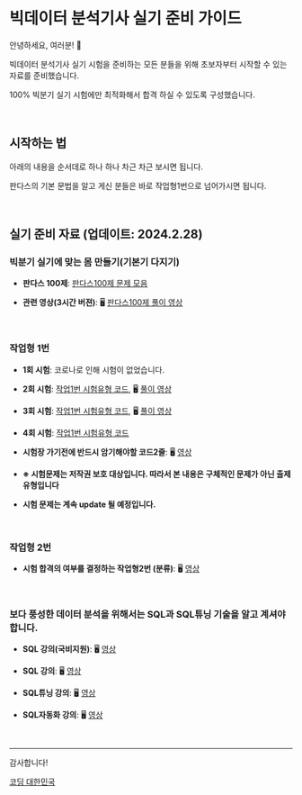 # 빅데이터 분석기사 실기 준비 가이드

안녕하세요, 여러분! 🌟

빅데이터 분석기사 실기 시험을 준비하는 모든 분들을 위해 초보자부터 시작할 수 있는 자료를 준비했습니다.

100% 빅분기 실기 시험에만 최적화해서 합격 하실 수 있도록 구성했습니다.

&nbsp;

## 시작하는 법

아래의 내용을 순서데로 하나 하나 차근 차근 보시면 됩니다.

판다스의 기본 문법을 알고 게신 분들은 바로 작업형1번으로 넘어가시면 됩니다.


&nbsp;

## 실기 준비 자료 (업데이트: 2024.2.28)

### 빅분기 실기에 맞는 몸 만들기(기본기 다지기)

- **판다스 100제**: [판다스100제 문제 모음](https://www.kaggle.com/code/user245364/1-100)

- **관련 영상(3시간 버젼)**: 🖥️ [판다스100제 풀이 영상](https://www.youtube.com/watch?v=J9XkwoCamuI&t=511s)


&nbsp;

### 작업형 1번

- **1회 시험**: 코로나로 인해 시험이 없었습니다.
 
- **2회 시험**: [작업1번 시험유형 코드](https://www.kaggle.com/code/user245364/bigbungi-2-1-exam?scriptVersionId=163242970), 🖥️ [풀이 영상](https://www.youtube.com/watch?v=LjPFuHKXxN0&t=126s)
 
- **3회 시험**: [작업1번 시험유형 코드](https://www.kaggle.com/code/user245364/bigbungi-3-1-exam), 🖥️ [풀이 영상](https://youtu.be/p2eNWXmjrdc?si=i4Ov91m2EHO5sCzI)

- **4회 시험**: [작업1번 시험유형 코드](https://www.kaggle.com/code/user245364/bigbungi-4-1-exam)

- **시험장 가기전에 반드시 암기해야할 코드2줄**: 🖥️ [영상](https://youtu.be/p2eNWXmjrdc?si=i4Ov91m2EHO5sCzI)

- **※ 시험문제는 저작권 보호 대상입니다. 따라서 본 내용은 구체적인 문제가 아닌 출제 유형입니다**

- **시험 문제는 계속 update 될 예정입니다.**

&nbsp;

### 작업형 2번

- **시험 합격의 여부를 결정하는 작업형2번 (분류)**: 🖥️ [영상](https://youtu.be/fQf_oOkV_SY?si=zPY29uh5D0mr9iwo)


&nbsp;



### 보다 풍성한 데이터 분석을 위해서는 SQL과 SQL튜닝 기술을 알고 계셔야합니다. 


- **SQL 강의(국비지원)**:  🖥️ [영상](https://www.e-itwill.com/course/course_view.jsp?id=121&ch=course&cid=&s_style=gallery&scid=&s_field=&s_keyword=)  

- **SQL 강의**:  🖥️ [영상](https://easyupclass.e-itwill.com/course/course_view.jsp?id=22&cid=123&ch=course)  

- **SQL튜닝 강의**:  🖥️ [영상](https://easyupclass.e-itwill.com/course/course_view.jsp?id=69&cid=155)

- **SQL자동화 강의**:  🖥️ [영상](https://easyupclass.e-itwill.com/course/course_view.jsp?id=447&cid=28)  

&nbsp;


---

감사합니다!

[코딩 대한민국](https://codingkorea.example.com)
